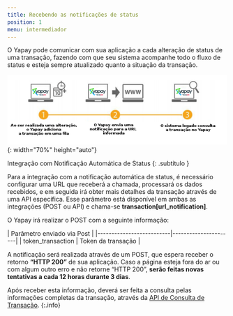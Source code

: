 ```yaml
---
title: Recebendo as notificações de status
position: 1
menu: intermediador
---
```


O Yapay pode comunicar com sua aplicação a cada alteração de status de uma transação, fazendo com que seu sistema acompanhe todo o fluxo de status e esteja sempre atualizado quanto a situação da transação.

![Fluxo de notificação automática](/images/intermediador/conteudo/Notificacao_automatica.png "Fluxo de notificação automática"){: width="70%" height="auto"}

Integração com Notificação Automática de Status
{: .subtitulo }

Para a integração com a notificação automática de status, é necessário configurar uma URL que receberá a chamada, processará os dados recebidos, e em seguida irá obter mais detalhes da transação através de uma API específica. Esse parâmetro está disponível em ambas as integrações (POST ou API) e chama-se **transaction[url_notification]**.

O Yapay irá realizar o POST com a seguinte informação:

| Parâmetro enviado via Post                      |
|--------------------------|----------------------|
| token_transaction        | Token da transação   |


A notificação será realizada através de um POST, que espera receber o retorno **“HTTP 200”** de sua aplicação. Caso a página esteja fora do ar ou com algum outro erro e não retorne “HTTP 200”, **serão feitas novas tentativas a cada 12 horas durante 3 dias**.

Após receber esta informação, deverá ser feita a consulta pelas informações completas da transação, através da <a href="/intermediador/apis/#api-consulta-transacao" target="_blank" class="linkPadraoVerde">API de Consulta de Transação</a>.
{:.info}